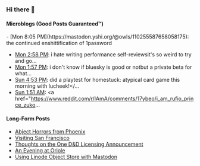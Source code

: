 ### Hi there 👋

#### Microblogs (Good Posts Guaranteed:tm:)
<!-- FEDI-POST-LIST:START -->- [Mon 8:05 PM](https://mastodon.yshi.org/@owls/110255587658058175): the continued enshittification of 1password 
- [Mon 2:58 PM](https://mastodon.yshi.org/@owls/110254378778869179): i hate writing performance self-reviewsit&#39;s so weird to try and go... 
- [Mon 1:57 PM](https://mastodon.yshi.org/@owls/110254137399419128): i don&#39;t know if bluesky is good or notbut a private beta for what... 
- [Sun 4:53 PM](https://mastodon.yshi.org/@owls/110249167207673586): did a playtest for homestuck: atypical card game this morning with lucheek!</... 
- [Sun 1:51 AM](https://mastodon.yshi.org/@owls/110245623665535303): <a href="https://www.reddit.com/r/IAmA/comments/17ybeo/i_am_rufio_prince_zuko... 
<!-- FEDI-POST-LIST:END -->

#### Long-Form Posts
<!-- BLOG-POST-LIST:START -->
- [Abject Horrors from Phoenix](https://godless-internets.org/2023/03/25/abject-horrors-from-phoenix/)
- [Visiting San Francisco](https://godless-internets.org/2023/03/11/visiting-san-francisco/)
- [Thoughts on the One D&amp;D Licensing Announcement](https://godless-internets.org/2022/12/22/thoughts-on-the-one-dd-licensing-announcement/)
- [An Evening at Oriole](https://godless-internets.org/2022/12/20/an-evening-at-oriole/)
- [Using Linode Object Store with Mastodon](https://godless-internets.org/2022/12/20/using-linode-object-store-with-mastodon/)
<!-- BLOG-POST-LIST:END -->
